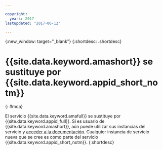 ```yaml
---

copyright:
  years: 2017
lastupdated: "2017-06-12"

---
```


{:new_window: target="_blank"}
{:shortdesc: .shortdesc}

# {{site.data.keyword.amashort}} se sustituye por {{site.data.keyword.appid_short_notm}}
{: #mca}

El servicio {{site.data.keyword.amafull}} se sustituye por {{site.data.keyword.appid_full}}. Si es usuario de {{site.data.keyword.amashort}}, aún puede utilizar sus instancias del servicio y [acceder a la documentación](/docs/services/mobileaccess/index.html). Cualquier instancia de servicio nueva que se cree es como parte del servicio {{site.data.keyword.appid_short_notm}}.
{:shortdesc}
